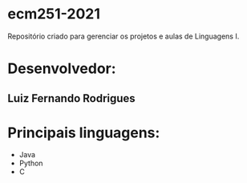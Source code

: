 # ecm251-2021
Repositório criado para gerenciar os projetos e aulas de Linguagens I.

# Desenvolvedor:
## Luiz Fernando Rodrigues

# Principais linguagens:
- Java
- Python
- C
